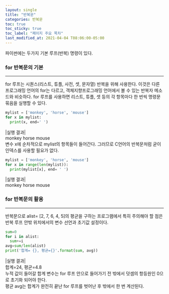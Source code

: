```yaml
---
layout: single
title: "반복문"
categories: 반복문
toc: true
toc_sticky: true
toc_label: "페이지 주요 목차"
last_modified_at: 2021-04-04 T08:06:00-05:00
---
```


파이썬에는 두가지 기본 루프(반복) 명령이 있다.
### for 반복문의 기본
---
for 루프는 시퀀스(리스트, 튜플, 사전, 셋, 문자열) 반복을 위해 사용한다. 이것은 다른 프로그래밍 언어의 for는 다르고, 객체지향프로그래밍 언어에서 볼 수 있는 반복자 메소드와 비슷하다. for 루프를 사용하면 리스트, 튜플, 셋 등의 각 항목마다 한 번씩 명령문 묶음을 실행할 수 있다.
~~~python
mylist = ['monkey', 'horse', 'mouse']
for x in mylist:
  print(x, end=' ')
~~~
|실행 결과|  
monkey horse mouse  
변수 x에 순차적으로 mylist의 항목들이 들어간다. 그러므로 C언어의 반복문처럼 굳이 인덱스를 사용할 필요가 없다.
~~~python
mylist = ['monkey', 'horse', 'mouse']
for x in range(len(mylist)):
  print(mylist[x], end= ' ')
~~~
|실행 결과|  
monkey horse mouse  

### for 반복문의 활용
---
반복문으로 alist= [2, 7, 6, 4, 5]의 평균을 구하는 프로그램에서 특히 주의해야 할 점은 반복 루프 안밖 위치에서의 변수 선언과 초기값 설정이다.
~~~python
sum=0
for i in alist:
  sum+=i
avg=sum/len(alist)
print('합계= {}, 평균={}'.format(sum, avg))
~~~
|실행 결과|  
합계=24, 평균=4.8  
누적 값이 들어갈 합계 변수는 for 루프 안으로 들어가기 전 밖에서 덧셈의 항등원인 0으로 초기화 되어야 한다.  
평균 avg는 합계가 완전히 끝난 for 루프를 벗어난 후 밖에서 한 번 계산된다.
